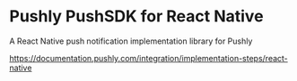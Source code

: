 # Pushly PushSDK for React Native

A React Native push notification implementation library for Pushly

https://documentation.pushly.com/integration/implementation-steps/react-native
